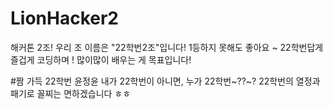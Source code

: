 # LionHacker2
해커톤 2조!
우리 조 이름은 "22학번2조"입니다!
1등하지 못해도 좋아요 ~
22학번답게 즐겁게 코딩하며 ! 많이많이 배우는 게 목표입니다!


#짬 가득 22학번 윤정윤
내가 22학번이 아니면, 누가 22학번~??~?
22학번의 열정과 패기로 꼴찌는 면하겠습니다 ㅎㅎ